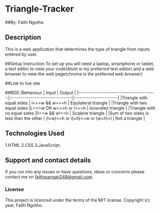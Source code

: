 # Triangle-Tracker

##By: Faith Ngotho

## Description
This is a web application that determines the type of triangle from inputs entered by user.

##Setup Instruction
To set up you will need a laptop, smartphone or tablet, a text editor to view your code(Atom is my preferred text editor) and a web browser to view the web page(chrome is the preferred web browser)

##Link to live site


##BDD
|Behaviour                                |  Input                          | Output                |
|----------------------------------------:|:-------------------------------:|:----------------------|
|Triangle with equal sides                | l===w && w===h                  | Equilateral triangle  |
|Triangle with two equal sides            |L===w OR w===h or l===h          | Isosceles triangle    |
|Triangle with no equal sides             |l!==w && w!==h                   | Scalene triangle      |
|Sum of two sides is less than the other  | (l+w)<=h or (l+h)<=w or (w+h)<l | Not a triangle        |

## Technologies Used
1.HTML
2.CSS
3.JavaScript.

## Support and contact details
If you run into any issues or have questions, ideas or concerns please contact me on faithwangari248@gmail.com.

### License
This project is licenced under the terms of the MIT license.
Copyright (c) year, Faith Ngotho.

